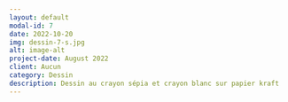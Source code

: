 ```yaml
---
layout: default
modal-id: 7
date: 2022-10-20
img: dessin-7-s.jpg
alt: image-alt
project-date: August 2022
client: Aucun
category: Dessin
description: Dessin au crayon sépia et crayon blanc sur papier kraft
---
```

